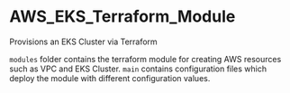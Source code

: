 # AWS_EKS_Terraform_Module
Provisions an EKS Cluster via Terraform

`modules` folder contains the terraform module for creating AWS resources such as VPC and EKS Cluster.
`main` contains configuration files which deploy the module with different configuration values.
